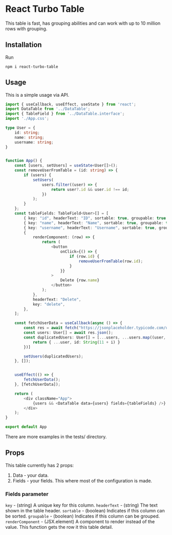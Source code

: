 # React Turbo Table

This table is fast, has grouping abilities and can work with up to 10 million rows with grouping.


## Installation

Run

```console
npm i react-turbo-table
```

## Usage

This is a simple usage via API.

```typescript
import { useCallback, useEffect, useState } from 'react';
import DataTable from '../DataTable';
import { TableField } from '../DataTable.interface';
import './App.css';

type User = {
    id: string;
    name: string;
    username: string;
}


function App() {
    const [users, setUsers] = useState<User[]>();
    const removeUserFromTable = (id: string) => {
        if (users) {
            setUsers(
                users.filter((user) => {
                    return user?.id && user.id !== id;
                })
            );
        }
    };
    const tableFields: TableField<User>[] = [
        { key: "id", headerText: "ID", sortable: true, groupable: true },
        { key: "name", headerText: "Name", sortable: true, groupable: true },
        { key: "username", headerText: "Username", sortable: true, groupable: true },
        {
            renderComponent: (row) => {
                return (
                    <button
                        onClick={() => {
                            if (row.id) {
                                removeUserFromTable(row.id);
                            }
                        }}
                    >
                        Delete {row.name}
                    </button>
                );
            },
            headerText: "Delete",
            key: "delete",
        },
    ];

    const fetchUserData = useCallback(async () => {
        const res = await fetch("https://jsonplaceholder.typicode.com/users");
        const users: User[] = await res.json();
        const duplicatedUsers: User[] = [...users, ...users.map((user, i) => {
            return { ...user, id: String(11 + i) }
        })]

        setUsers(duplicatedUsers);
    }, []);


    useEffect(() => {
        fetchUserData();
    }, [fetchUserData]);

    return (
        <div className="App">
            {users && <DataTable data={users} fields={tableFields} />}
        </div>
    );
}

export default App

```

There are more examples in the tests/ directory.


## Props

This table currently has 2 props:
1. Data - your data.
2. Fields - your fields. This where most of the configuration is made.

### Fields parameter

<code>key</code> - (string) A unique key for this column.
<code>headerText</code> - (string) The text shown in the table header.
<code>sortable</code> - (boolean) Indicates if this column can be sorted.
<code>groupable</code> - (boolean) Indicates if this column can be grouped.
<code>renderComponent</code> - (JSX.element) A component to render instead of the value. This function gets the row it this table detail.
